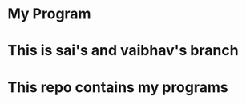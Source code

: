 <h1>My Program</h1>
<h1>This is sai's and vaibhav's branch</h1>
<h1>This repo contains my programs</h1>

